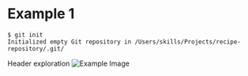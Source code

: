 # Example 1 #
```
$ git init
Initialized empty Git repository in /Users/skills/Projects/recipe-repository/.git/
```
Header exploration
  ![Example Image](https://octodex.github.com/images/puddle_jumper_octodex.jpg)
